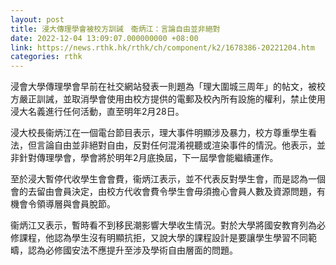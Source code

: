 ```yaml
---
layout: post
title: 浸大傳理學會被校方訓誡　衞炳江：言論自由並非絕對
date: 2022-12-04 13:09:07.000000000 +08:00
link: https://news.rthk.hk/rthk/ch/component/k2/1678386-20221204.htm
categories: rthk
---
```


浸會大學傳理學會早前在社交網站發表一則題為「理大圍城三周年」的帖文，被校方嚴正訓誡，並取消學會使用由校方提供的電郵及校內所有設施的權利，禁止使用浸大名義進行任何活動，直至明年2月28日。

浸大校長衞炳江在一個電台節目表示，理大事件明顯涉及暴力，校方尊重學生看法，但言論自由並非絕對自由，反對任何混淆視聽或渲染事件的情況。他表示，並非針對傳理學會，學會將於明年2月底換屆，下一屆學會能繼續運作。

至於浸大暫停代收學生會會費，衞炳江表示，並不代表反對學生會，而是認為一個會的去留由會員決定，由校方代收會費令學生會毋須擔心會員人數及資源問題，有機會令領導層與會員脫節。

衞炳江又表示，暫時看不到移民潮影響大學收生情況。對於大學將國安教育列為必修課程，他認為學生沒有明顯抗拒，又說大學的課程設計是要讓學生學習不同範疇，認為必修國安法不應提升至涉及學術自由層面的問題。
